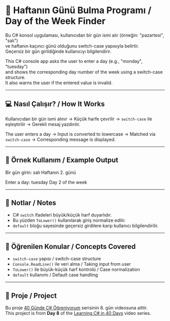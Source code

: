 # 📅 Haftanın Günü Bulma Programı / Day of the Week Finder

Bu C# konsol uygulaması, kullanıcıdan bir gün ismi alır (örneğin: "pazartesi", "salı")  
ve haftanın kaçıncı günü olduğunu switch-case yapısıyla belirtir.  
Geçersiz bir gün girildiğinde kullanıcıyı bilgilendirir.

This C# console app asks the user to enter a day (e.g., "monday", "tuesday")  
and shows the corresponding day number of the week using a switch-case structure.  
It also warns the user if the entered value is invalid.

---

## 💻 Nasıl Çalışır? / How It Works

Kullanıcıdan bir gün ismi alınır → Küçük harfe çevrilir → `switch-case` ile eşleştirilir → Gerekli mesaj yazdırılır.

The user enters a day → Input is converted to lowercase → Matched via `switch-case` → Corresponding message is displayed.

---

## 🧪 Örnek Kullanım / Example Output

Bir gün girin:
salı
Haftanın 2. günü

Enter a day:
tuesday
Day 2 of the week


---

## 📌 Notlar / Notes

- C# `switch` ifadeleri büyük/küçük harf duyarlıdır.
- Bu yüzden `ToLower()` kullanılarak giriş normalize edilir.
- `default` bloğu sayesinde geçersiz girdilere karşı kullanıcı bilgilendirilir.

---

## 🧠 Öğrenilen Konular / Concepts Covered

- `switch-case` yapısı / switch-case structure  
- `Console.ReadLine()` ile veri alma / Taking input from user  
- `ToLower()` ile büyük-küçük harf kontrolü / Case normalization  
- `default` kullanımı / Default case handling

---

## 📅 Proje / Project

Bu proje [40 Günde C# Öğreniyorum](#) serisinin 8. gün videosuna aittir.  
This project is from **Day 8** of the [Learning C# in 40 Days](#) video series.

